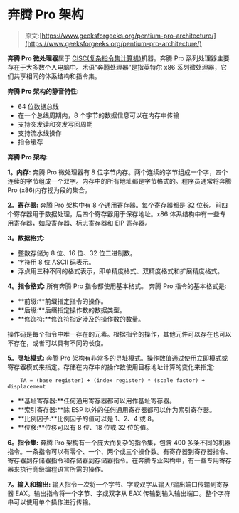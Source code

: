 # 奔腾 Pro 架构

> 原文:[https://www.geeksforgeeks.org/pentium-pro-architecture/](https://www.geeksforgeeks.org/pentium-pro-architecture/)

**奔腾 Pro 微处理器**属于 [CISC(复杂指令集计算机)](https://www.geeksforgeeks.org/computer-organization-risc-and-cisc/)机器。奔腾 Pro 系列处理器主要存在于大多数个人电脑中。术语“奔腾处理器”是指英特尔 x86 系列微处理器，它们共享相同的体系结构和指令集。

**奔腾 Pro 架构的静音特性:**

*   64 位数据总线
*   在一个总线周期内，8 个字节的数据信息可以在内存中传输
*   支持突发读和突发写回周期
*   支持流水线操作
*   指令缓存

**奔腾 Pro 架构:**

**1。内存:**
奔腾 Pro 微处理器有 8 位字节内存。两个连续的字节组成一个字，四个连续的字节组成一个双字。内存中的所有地址都是字节格式的。程序员通常将奔腾 Pro (x86)内存视为段的集合。

**2。寄存器:**
奔腾 Pro 架构中有 8 个通用寄存器。每个寄存器都是 32 位长。前四个寄存器用于数据处理，后四个寄存器用于保存地址。x86 体系结构中有一些专用寄存器，如段寄存器、标志寄存器和 EIP 寄存器。

**3。数据格式:**

*   整数存储为 8 位、16 位、32 位二进制数。
*   字符用 8 位 ASCII 码表示。
*   浮点用三种不同的格式表示，即单精度格式、双精度格式和扩展精度格式。

**4。指令格式:**
所有奔腾 Pro 指令都使用基本格式。
奔腾 Pro 指令的基本格式是:

*   **前缀:**前缀指定指令的操作。
*   **后缀:**后缀指定操作数的数据类型。
*   **修饰符:**修饰符指定涉及的操作数的数量。

操作码是每个指令中唯一存在的元素。根据指令的操作，其他元件可以存在也可以不存在，或者可以具有不同的长度。

**5。寻址模式:**
奔腾 Pro 架构有非常多的寻址模式。操作数值通过使用立即模式或寄存器模式来指定。存储在内存中的操作数使用目标地址计算的变化来指定:

```
    TA = (base register) + (index register) * (scale factor) + displacement
```

*   **基址寄存器:**任何通用寄存器都可以用作基址寄存器。
*   **索引寄存器:**除 ESP 以外的任何通用寄存器都可以作为索引寄存器。
*   **比例因子:**比例因子的值可以是 1、2、4 或 8。
*   **位移:**位移可以有 8 位、18 位或 32 位的值。

**6。指令集:**
奔腾 Pro 架构有一个庞大而复杂的指令集，包含 400 多条不同的机器指令。一条指令可以有零个、一个、两个或三个操作数。有寄存器到寄存器指令、寄存器到存储器指令和存储器到存储器指令。在奔腾专业架构中，有一些专用寄存器来执行高级编程语言所需的操作。

**7。输入和输出:**
输入指令一次将一个字节、字或双字从输入/输出端口传输到寄存器 EAX。输出指令将一个字节、字或双字从 EAX 传输到输入输出端口。整个字符串可以使用单个操作进行传输。